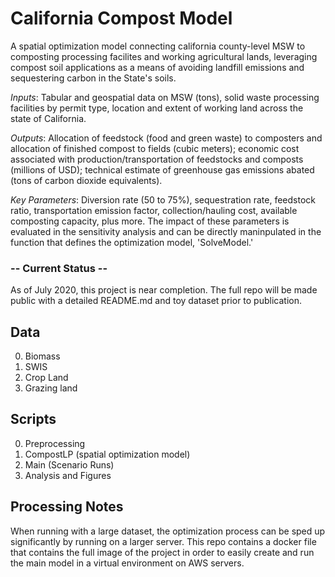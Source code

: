 # California Compost Model

A spatial optimization model connecting california county-level MSW to composting
processing facilites and working agricultural lands, leveraging compost soil 
applications as a means of avoiding landfill emissions and sequestering carbon in 
the State's soils. 

*Inputs*: Tabular and geospatial data on MSW (tons), solid waste processing facilities 
by permit type, location and extent of working land across the state of California. 

*Outputs*: Allocation of feedstock (food and green waste) to composters and allocation of finished compost to fields (cubic meters); economic cost associated with production/transportation of feedstocks and composts (millions of USD); technical estimate of greenhouse gas emissions abated (tons of carbon dioxide equivalents).

*Key Parameters*: Diversion rate (50 to 75%), sequestration rate, feedstock ratio, transportation emission factor, collection/hauling cost, available composting capacity, plus more. The impact of these parameters is evaluated in the sensitivity analysis and can be directly maninpulated in the function that defines the optimization model, 'SolveModel.'

### -- Current Status --
As of July 2020, this project is near completion. The full repo will be made public 
with a detailed README.md and toy dataset prior to publication.

## Data
0. Biomass
1. SWIS
2. Crop Land
3. Grazing land


## Scripts
0. Preprocessing
1. CompostLP (spatial optimization model)
2. Main (Scenario Runs)
3. Analysis and Figures

## Processing Notes
When running with a large dataset, the optimization process can be sped up significantly by running on a larger server. This repo contains a docker file that contains the full image of the project in order to easily create and run the main model in a virtual environment on AWS servers. 